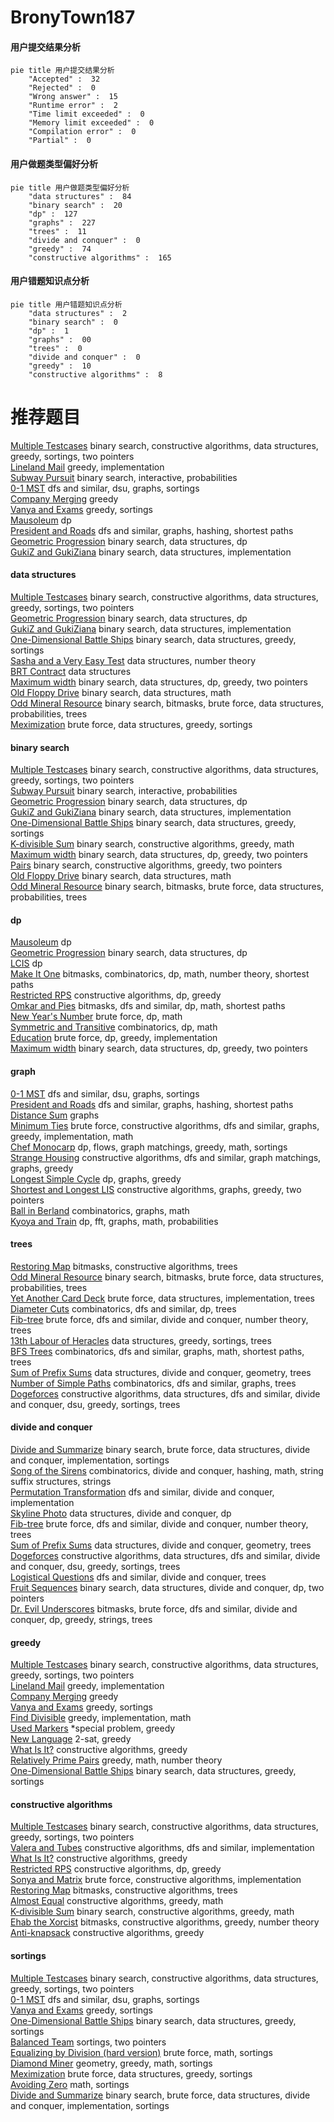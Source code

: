 # BronyTown187
<!-- tabs:start -->
#### **用户提交结果分析**

```mermaid
pie title 用户提交结果分析
    "Accepted" :  32
    "Rejected" :  0
    "Wrong answer" :  15
    "Runtime error" :  2
    "Time limit exceeded" :  0
    "Memory limit exceeded" :  0
    "Compilation error" :  0
    "Partial" :  0
```
#### **用户做题类型偏好分析**

```mermaid
pie title 用户做题类型偏好分析
    "data structures" :  84
    "binary search" :  20
    "dp" :  127
    "graphs" :  227
    "trees" :  11
    "divide and conquer" :  0
    "greedy" :  74
    "constructive algorithms" :  165
```
#### **用户错题知识点分析**

```mermaid
pie title 用户错题知识点分析
    "data structures" :  2
    "binary search" :  0
    "dp" :  1
    "graphs" :  00
    "trees" :  0
    "divide and conquer" :  0
    "greedy" :  10
    "constructive algorithms" :  8
```
<!-- tabs:end -->
# 推荐题目
[Multiple Testcases](http://codeforces.com/problemset/problem/1342/D)		binary search,
                        constructive algorithms,
                        data structures,
                        greedy,
                        sortings,
                        two pointers		  
[Lineland Mail](http://codeforces.com/problemset/problem/567/A)		greedy,
                        implementation		  
[Subway Pursuit](https://codeforces.com/contest/1040/problem/D)		binary search,
                        interactive,
                        probabilities		  
[0-1 MST](https://codeforces.com/contest/1243/problem/D)		dfs and similar,
                        dsu,
                        graphs,
                        sortings		  
[Company Merging](http://codeforces.com/problemset/problem/1090/A)		greedy		  
[Vanya and Exams](http://codeforces.com/problemset/problem/492/C)		greedy,
                        sortings		  
[Mausoleum](http://codeforces.com/problemset/problem/567/F)		dp		  
[President and Roads](http://codeforces.com/problemset/problem/567/E)		dfs and similar,
                        graphs,
                        hashing,
                        shortest paths		  
[Geometric Progression](http://codeforces.com/problemset/problem/567/C)		binary search,
                        data structures,
                        dp		  
[GukiZ and GukiZiana](http://codeforces.com/problemset/problem/551/E)		binary search,
                        data structures,
                        implementation		  
<!-- tabs:start -->
#### **data structures**
[Multiple Testcases](http://codeforces.com/problemset/problem/1342/D)		binary search,
                        constructive algorithms,
                        data structures,
                        greedy,
                        sortings,
                        two pointers		  
[Geometric Progression](http://codeforces.com/problemset/problem/567/C)		binary search,
                        data structures,
                        dp		  
[GukiZ and GukiZiana](http://codeforces.com/problemset/problem/551/E)		binary search,
                        data structures,
                        implementation		  
[One-Dimensional Battle Ships](http://codeforces.com/problemset/problem/567/D)		binary search,
                        data structures,
                        greedy,
                        sortings		  
[Sasha and a Very Easy Test](http://codeforces.com/problemset/problem/1109/E)		data structures,
                        number theory		  
[BRT Contract](http://codeforces.com/problemset/problem/187/D)		data structures		  
[Maximum width](http://codeforces.com/problemset/problem/1492/C)		binary search,
                        data structures,
                        dp,
                        greedy,
                        two pointers		  
[Old Floppy Drive](http://codeforces.com/problemset/problem/1490/G)		binary search,
                        data structures,
                        math		  
[Odd Mineral Resource](http://codeforces.com/problemset/problem/1479/D)		binary search,
                        bitmasks,
                        brute force,
                        data structures,
                        probabilities,
                        trees		  
[Meximization](http://codeforces.com/problemset/problem/1497/A)		brute force,
                        data structures,
                        greedy,
                        sortings		  
#### **binary search**
[Multiple Testcases](http://codeforces.com/problemset/problem/1342/D)		binary search,
                        constructive algorithms,
                        data structures,
                        greedy,
                        sortings,
                        two pointers		  
[Subway Pursuit](https://codeforces.com/contest/1040/problem/D)		binary search,
                        interactive,
                        probabilities		  
[Geometric Progression](http://codeforces.com/problemset/problem/567/C)		binary search,
                        data structures,
                        dp		  
[GukiZ and GukiZiana](http://codeforces.com/problemset/problem/551/E)		binary search,
                        data structures,
                        implementation		  
[One-Dimensional Battle Ships](http://codeforces.com/problemset/problem/567/D)		binary search,
                        data structures,
                        greedy,
                        sortings		  
[K-divisible Sum](http://codeforces.com/problemset/problem/1476/A)		binary search,
                        constructive algorithms,
                        greedy,
                        math		  
[Maximum width](http://codeforces.com/problemset/problem/1492/C)		binary search,
                        data structures,
                        dp,
                        greedy,
                        two pointers		  
[Pairs](http://codeforces.com/problemset/problem/1463/D)		binary search,
                        constructive algorithms,
                        greedy,
                        two pointers		  
[Old Floppy Drive](http://codeforces.com/problemset/problem/1490/G)		binary search,
                        data structures,
                        math		  
[Odd Mineral Resource](http://codeforces.com/problemset/problem/1479/D)		binary search,
                        bitmasks,
                        brute force,
                        data structures,
                        probabilities,
                        trees		  
#### **dp**
[Mausoleum](http://codeforces.com/problemset/problem/567/F)		dp		  
[Geometric Progression](http://codeforces.com/problemset/problem/567/C)		binary search,
                        data structures,
                        dp		  
[LCIS](http://codeforces.com/problemset/problem/10/D)		dp		  
[Make It One](http://codeforces.com/problemset/problem/1043/F)		bitmasks,
                        combinatorics,
                        dp,
                        math,
                        number theory,
                        shortest paths		  
[Restricted RPS](http://codeforces.com/problemset/problem/1245/B)		constructive algorithms,
                        dp,
                        greedy		  
[Omkar and Pies](http://codeforces.com/problemset/problem/1392/G)		bitmasks,
                        dfs and similar,
                        dp,
                        math,
                        shortest paths		  
[New Year's Number](http://codeforces.com/problemset/problem/1475/B)		brute force,
                        dp,
                        math		  
[Symmetric and Transitive](http://codeforces.com/problemset/problem/568/B)		combinatorics,
                        dp,
                        math		  
[Education](http://codeforces.com/problemset/problem/1512/F)		brute force,
                        dp,
                        greedy,
                        implementation		  
[Maximum width](http://codeforces.com/problemset/problem/1492/C)		binary search,
                        data structures,
                        dp,
                        greedy,
                        two pointers		  
#### **graph**
[0-1 MST](https://codeforces.com/contest/1243/problem/D)		dfs and similar,
                        dsu,
                        graphs,
                        sortings		  
[President and Roads](http://codeforces.com/problemset/problem/567/E)		dfs and similar,
                        graphs,
                        hashing,
                        shortest paths		  
[Distance Sum](http://codeforces.com/problemset/problem/1089/D)		graphs		  
[Minimum Ties](http://codeforces.com/problemset/problem/1487/C)		brute force,
                        constructive algorithms,
                        dfs and similar,
                        graphs,
                        greedy,
                        implementation,
                        math		  
[Chef Monocarp](http://codeforces.com/problemset/problem/1437/C)		dp,
                        flows,
                        graph matchings,
                        greedy,
                        math,
                        sortings		  
[Strange Housing](http://codeforces.com/problemset/problem/1470/D)		constructive algorithms,
                        dfs and similar,
                        graph matchings,
                        graphs,
                        greedy		  
[Longest Simple Cycle](http://codeforces.com/problemset/problem/1476/C)		dp,
                        graphs,
                        greedy		  
[Shortest and Longest LIS](http://codeforces.com/problemset/problem/1304/D)		constructive algorithms,
                        graphs,
                        greedy,
                        two pointers		  
[Ball in Berland](http://codeforces.com/problemset/problem/1475/C)		combinatorics,
                        graphs,
                        math		  
[Kyoya and Train](http://codeforces.com/problemset/problem/553/E)		dp,
                        fft,
                        graphs,
                        math,
                        probabilities		  
#### **trees**
[Restoring Map](http://codeforces.com/problemset/problem/566/E)		bitmasks,
                        constructive algorithms,
                        trees		  
[Odd Mineral Resource](http://codeforces.com/problemset/problem/1479/D)		binary search,
                        bitmasks,
                        brute force,
                        data structures,
                        probabilities,
                        trees		  
[Yet Another Card Deck](http://codeforces.com/problemset/problem/1511/C)		brute force,
                        data structures,
                        implementation,
                        trees		  
[Diameter Cuts](http://codeforces.com/problemset/problem/1499/F)		combinatorics,
                        dfs and similar,
                        dp,
                        trees		  
[Fib-tree](http://codeforces.com/problemset/problem/1491/E)		brute force,
                        dfs and similar,
                        divide and conquer,
                        number theory,
                        trees		  
[13th Labour of Heracles](http://codeforces.com/problemset/problem/1466/D)		data structures,
                        greedy,
                        sortings,
                        trees		  
[BFS Trees](http://codeforces.com/problemset/problem/1495/D)		combinatorics,
                        dfs and similar,
                        graphs,
                        math,
                        shortest paths,
                        trees		  
[Sum of Prefix Sums](http://codeforces.com/problemset/problem/1303/G)		data structures,
                        divide and conquer,
                        geometry,
                        trees		  
[Number of Simple Paths](http://codeforces.com/problemset/problem/1454/E)		combinatorics,
                        dfs and similar,
                        graphs,
                        trees		  
[Dogeforces](http://codeforces.com/problemset/problem/1494/D)		constructive algorithms,
                        data structures,
                        dfs and similar,
                        divide and conquer,
                        dsu,
                        greedy,
                        sortings,
                        trees		  
#### **divide and conquer**
[Divide and Summarize](http://codeforces.com/problemset/problem/1461/D)		binary search,
                        brute force,
                        data structures,
                        divide and conquer,
                        implementation,
                        sortings		  
[Song of the Sirens](http://codeforces.com/problemset/problem/1466/G)		combinatorics,
                        divide and conquer,
                        hashing,
                        math,
                        string suffix structures,
                        strings		  
[Permutation Transformation](http://codeforces.com/problemset/problem/1490/D)		dfs and similar,
                        divide and conquer,
                        implementation		  
[Skyline Photo](https://codeforces.com/contest/1483/problem/C)		data structures,
                        divide and conquer,
                        dp		  
[Fib-tree](http://codeforces.com/problemset/problem/1491/E)		brute force,
                        dfs and similar,
                        divide and conquer,
                        number theory,
                        trees		  
[Sum of Prefix Sums](http://codeforces.com/problemset/problem/1303/G)		data structures,
                        divide and conquer,
                        geometry,
                        trees		  
[Dogeforces](http://codeforces.com/problemset/problem/1494/D)		constructive algorithms,
                        data structures,
                        dfs and similar,
                        divide and conquer,
                        dsu,
                        greedy,
                        sortings,
                        trees		  
[Logistical Questions](http://codeforces.com/problemset/problem/566/C)		dfs and similar,
                        divide and conquer,
                        trees		  
[Fruit Sequences](http://codeforces.com/problemset/problem/1428/F)		binary search,
                        data structures,
                        divide and conquer,
                        dp,
                        two pointers		  
[Dr. Evil Underscores](http://codeforces.com/problemset/problem/1285/D)		bitmasks,
                        brute force,
                        dfs and similar,
                        divide and conquer,
                        dp,
                        greedy,
                        strings,
                        trees		  
#### **greedy**
[Multiple Testcases](http://codeforces.com/problemset/problem/1342/D)		binary search,
                        constructive algorithms,
                        data structures,
                        greedy,
                        sortings,
                        two pointers		  
[Lineland Mail](http://codeforces.com/problemset/problem/567/A)		greedy,
                        implementation		  
[Company Merging](http://codeforces.com/problemset/problem/1090/A)		greedy		  
[Vanya and Exams](http://codeforces.com/problemset/problem/492/C)		greedy,
                        sortings		  
[Find Divisible](http://codeforces.com/problemset/problem/1096/A)		greedy,
                        implementation,
                        math		  
[Used Markers](http://codeforces.com/problemset/problem/1431/D)		*special problem,
                        greedy		  
[New Language](http://codeforces.com/problemset/problem/568/C)		2-sat,
                        greedy		  
[What Is It?](http://codeforces.com/problemset/problem/1474/E)		constructive algorithms,
                        greedy		  
[Relatively Prime Pairs](http://codeforces.com/problemset/problem/1051/B)		greedy,
                        math,
                        number theory		  
[One-Dimensional Battle Ships](http://codeforces.com/problemset/problem/567/D)		binary search,
                        data structures,
                        greedy,
                        sortings		  
#### **constructive algorithms**
[Multiple Testcases](http://codeforces.com/problemset/problem/1342/D)		binary search,
                        constructive algorithms,
                        data structures,
                        greedy,
                        sortings,
                        two pointers		  
[Valera and Tubes](http://codeforces.com/problemset/problem/441/C)		constructive algorithms,
                        dfs and similar,
                        implementation		  
[What Is It?](http://codeforces.com/problemset/problem/1474/E)		constructive algorithms,
                        greedy		  
[Restricted RPS](http://codeforces.com/problemset/problem/1245/B)		constructive algorithms,
                        dp,
                        greedy		  
[Sonya and Matrix](http://codeforces.com/problemset/problem/1004/D)		brute force,
                        constructive algorithms,
                        implementation		  
[Restoring Map](http://codeforces.com/problemset/problem/566/E)		bitmasks,
                        constructive algorithms,
                        trees		  
[Almost Equal](https://codeforces.com/contest/1206/problem/C)		constructive algorithms,
                        greedy,
                        math		  
[K-divisible Sum](http://codeforces.com/problemset/problem/1476/A)		binary search,
                        constructive algorithms,
                        greedy,
                        math		  
[Ehab the Xorcist](http://codeforces.com/problemset/problem/1325/D)		bitmasks,
                        constructive algorithms,
                        greedy,
                        number theory		  
[Anti-knapsack](http://codeforces.com/problemset/problem/1493/A)		constructive algorithms,
                        greedy		  
#### **sortings**
[Multiple Testcases](http://codeforces.com/problemset/problem/1342/D)		binary search,
                        constructive algorithms,
                        data structures,
                        greedy,
                        sortings,
                        two pointers		  
[0-1 MST](https://codeforces.com/contest/1243/problem/D)		dfs and similar,
                        dsu,
                        graphs,
                        sortings		  
[Vanya and Exams](http://codeforces.com/problemset/problem/492/C)		greedy,
                        sortings		  
[One-Dimensional Battle Ships](http://codeforces.com/problemset/problem/567/D)		binary search,
                        data structures,
                        greedy,
                        sortings		  
[Balanced Team](http://codeforces.com/problemset/problem/1133/C)		sortings,
                        two pointers		  
[Equalizing by Division (hard version)](http://codeforces.com/problemset/problem/1213/D2)		brute force,
                        math,
                        sortings		  
[Diamond Miner](https://codeforces.com/contest/1496/problem/C)		geometry,
                        greedy,
                        math,
                        sortings		  
[Meximization](http://codeforces.com/problemset/problem/1497/A)		brute force,
                        data structures,
                        greedy,
                        sortings		  
[Avoiding Zero](http://codeforces.com/problemset/problem/1427/A)		math,
                        sortings		  
[Divide and Summarize](http://codeforces.com/problemset/problem/1461/D)		binary search,
                        brute force,
                        data structures,
                        divide and conquer,
                        implementation,
                        sortings		  
<!-- tabs:end -->
